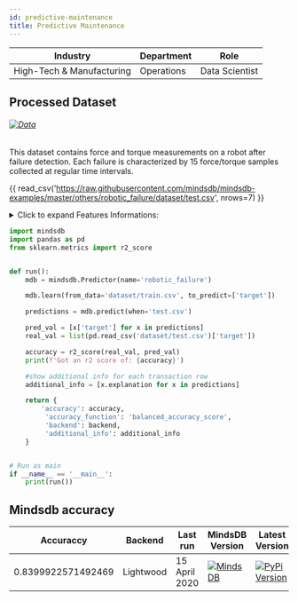 ```yaml
---
id: predictive-maintenance
title: Predictive Maintenance
---
```


| Industry       | Department | Role               |
|----------------|------------|--------------------|
| High-Tech & Manufacturing | Operations | Data Scientist |

## Processed Dataset 

###### [![Data](https://img.shields.io/badge/GET--DATA-RoboticFailure-green)](https://github.com/mindsdb/mindsdb-examples/tree/master/others/robotic_failure/dataset)

This dataset contains force and torque measurements on a robot after failure detection. Each failure is characterized by 15 force/torque samples collected at regular time intervals.


{{ read_csv('https://raw.githubusercontent.com/mindsdb/mindsdb-examples/master/others/robotic_failure/dataset/test.csv', nrows=7) }}

<details>
  <summary>Click to expand Features Informations:</summary>

```
id
time
F_x
F_y
F_z
T_x
T_y
T_z
target

Fx1 ... Fx15 is the evolution of force Fx in the observation window
```
</details>

```python
import mindsdb
import pandas as pd
from sklearn.metrics import r2_score


def run():
    mdb = mindsdb.Predictor(name='robotic_failure')

    mdb.learn(from_data='dataset/train.csv', to_predict=['target'])

    predictions = mdb.predict(when='test.csv')

    pred_val = [x['target'] for x in predictions]
    real_val = list(pd.read_csv('dataset/test.csv')['target'])

    accuracy = r2_score(real_val, pred_val)
    print(f'Got an r2 score of: {accuracy}')

    #show additional info for each transaction row
    additional_info = [x.explanation for x in predictions]

    return {
        'accuracy': accuracy,
         'accuracy_function': 'balanced_accuracy_score',
         'backend': backend,
         'additional_info': additional_info
    }


# Run as main
if __name__ == '__main__':
    print(run())
```

## Mindsdb accuracy

| Accuraccy       | Backend  | Last run | MindsDB Version | Latest Version|
|----------------|-------------------|----------------------|-----------------|--------------|
| 0.8399922571492469 | Lightwood | 15 April 2020 | [![MindsDB](https://img.shields.io/badge/pypi--package-1.16.0-green)](https://pypi.org/project/MindsDB/1.16.0/)|   <a href="https://pypi.org/project/MindsDB/"><img src="https://badge.fury.io/py/MindsDB.svg" alt="PyPi Version"></a>|


